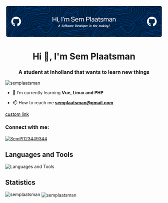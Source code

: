 ![Header](./github-header-image.png)
<h1 align="center">Hi 👋, I'm Sem Plaatsman</h1>
<h3 align="center">A student at Inholland that wants to learn new things</h3>

<p align="left"> <img src="https://komarev.com/ghpvc/?username=semplaatsman&label=Profile%20views&color=0e75b6&style=flat" alt="semplaatsman" /> </p>

- 🌱 I’m currently learning **Vue, Linux and PHP**

- 📫 How to reach me **semplaatsman@gmail.com**

<a href="https://www.google.com/" style="color: black; text-decoration: underline;text-decoration-style: dotted;">custom link</a>

<h3 align="left">Connect with me:</h3>
<p align="left">
<a href="https://discordapp.com/users/665130181597462530" target="blank"><img align="center" src="https://raw.githubusercontent.com/rahuldkjain/github-profile-readme-generator/master/src/images/icons/Social/discord.svg" alt="SemPl1234#9344" height="30" width="40" /></a>
</p>

## Languages and Tools
![Languages and Tools](https://skillicons.dev/icons?i=java,cs,dotnet,spring,mongodb,mysql,hibernate,nginx,visualstudio,vscode,php,linux,vite,vue,css,github,git,docker,bash,bootstrap,js,figma)

## Statistics
<p>
  <img align="left" src="https://github-readme-stats.vercel.app/api?username=semplaatsman&show_icons=true&locale=en&theme=codeSTACKr" alt="semplaatsman" />
  &nbsp;<img align="center" src="https://github-readme-streak-stats.herokuapp.com/?user=semplaatsman&theme=codeSTACKr" alt="semplaatsman" />
</p>
